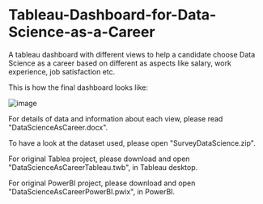 # Tableau-Dashboard-for-Data-Science-as-a-Career
A tableau dashboard with different views to help a candidate choose Data Science as a career based on different as aspects like salary, work experience, job satisfaction etc.

This is how the final dashboard looks like:

![image](https://user-images.githubusercontent.com/79374661/121394419-37bf1f80-c949-11eb-8132-ceb59dc121b9.png)


For details of data and information about each view, please read "DataScienceAsCareer.docx".

To have a look at the dataset used, please open "SurveyDataScience.zip".

For original Tablea project, please download and open "DataScienceAsCareerTableau.twb", in Tableau desktop.

For original PowerBI project, please download and open "DataScienceAsCareerPowerBI.pwix", in PowerBI.
